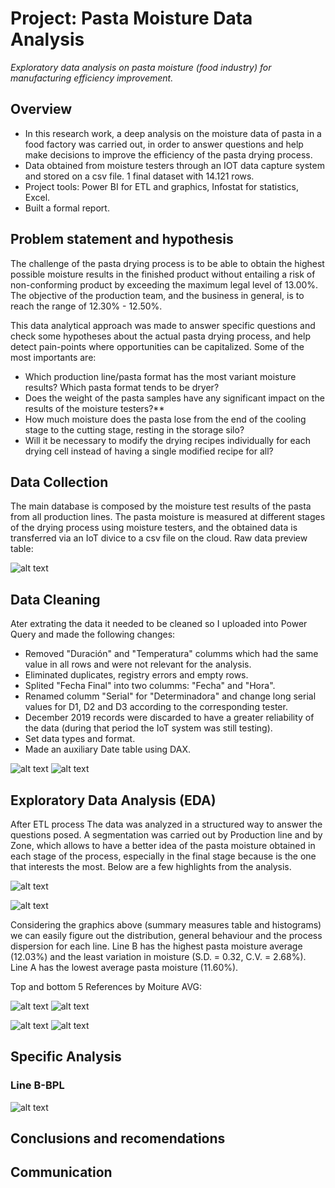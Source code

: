 # Project: Pasta Moisture Data Analysis
*Exploratory data analysis on pasta moisture (food industry) for manufacturing efficiency improvement.*

## Overview
- In this research work, a deep analysis on the moisture data of pasta in a food factory was carried out, in order to answer questions and help make decisions to improve the efficiency of the pasta drying process.
- Data obtained from moisture testers through an IOT data capture system and stored on a csv file. 1 final dataset with 14.121 rows.
- Project tools: Power BI for ETL and graphics, Infostat for statistics, Excel. <!--- Important insights:-->
- Built a formal report.

<!--### Code and Resourses Used-->
## Problem statement and hypothesis
The challenge of the pasta drying process is to be able to obtain the highest possible moisture results in the finished product without entailing a risk of non-conforming product by exceeding the maximum legal level of 13.00%. The objective of the production team, and the business in general, is to reach the range of 12.30% - 12.50%.

This data analytical approach was made to answer specific questions and check some hypotheses about the actual pasta drying process, and help detect pain-points where opportunities can be capitalized. Some of the most importants are:
- Which production line/pasta format has the most variant moisture results? Which pasta format tends to be dryer?
- Does the weight of the pasta samples have any significant impact on the results of the moisture testers?**
- How much moisture does the pasta lose from the end of the cooling stage to the cutting stage, resting in the storage silo?
- Will it be necessary to modify the drying recipes individually for each drying cell instead of having a single modified recipe for all?

## Data Collection
The main database is composed by the moisture test results of the pasta from all production lines. The pasta moisture is measured at different stages of the drying process using moisture testers, and the obtained data is transferred via an IoT divice to a csv file on the cloud. Raw data preview table:

![alt text](https://github.com/caestradaa/pasta_moisture_daproj/blob/main/Images/Raw_data_preview.png "Raw data preview")

<!--Fecha Final: Date and Time, Linea: production line, Referencia: pasta format, Zona: drying zone where the pasta sample is taken, Resultado: moisture test result, Duración: moisture test time duration, Peso Muestra: sample initial weight, Peso Final: sample final weight, Temperatura: moisture test temperature (°C), Serial: tester ID serial-->

## Data Cleaning
Ater extrating the data it needed to be cleaned so I uploaded into Power Query and made the following changes:
- Removed "Duración" and "Temperatura" columms which had the same value in all rows and were not relevant for the analysis.
- Eliminated duplicates, registry errors and empty rows.
- Splited "Fecha Final" into two columms: "Fecha" and "Hora".
- Renamed columm "Serial" for "Determinadora" and change long serial values for D1, D2 and D3 according to the corresponding tester.
- December 2019 records were discarded to have a greater reliability of the data (during that period the IoT system was still testing).
- Set data types and format. 
- Made an auxiliary Date table using DAX.

![alt text](https://github.com/caestradaa/pasta_moisture_daproj/blob/main/Images/Data_cleaning_summary.png "Data cleaning summary")
![alt text](https://github.com/caestradaa/pasta_moisture_daproj/blob/main/Images/Final_dataset_preview.png "Final dataset preview")

## Exploratory Data Analysis (EDA)
After ETL process The data was analyzed in a structured way to answer the questions posed. A segmentation was carried out by Production line and by Zone, which allows to have a better idea of the pasta moisture obtained in each stage of the process, especially in the final stage because is the one that interests the most. Below are a few highlights from the analysis.

<!--- 1. Linea con humedad promedio mas alta/baja: tabla resumen de medidas de tendencia central.
- 2. La linea mas/menos variable: juntar histogramas de cada una de las líneas.
- 3. Top 3 de las referencias mas altas/bajas: Resultado de las referncias mas secas por línea.
- 4. Scatterplots de los pesos de las muestas
- 5. Line B Enfriador vs Corte Scatterplot
- 6. Line B boxplot and hypothesis test
- 7. Line C boxplot and hypothesis test-->

![alt text](https://github.com/caestradaa/pasta_moisture_daproj/blob/main/Images/Measures%20summary.PNG "Final stage zone measures summry for each Line")
<!--![alt text](https://github.com/caestradaa/pasta_moisture_daproj/blob/main/Images/Stripplot_by_Line_(Final_zone_data%20distribution).PNG "Final zone moisture distribution")-->
![alt text](https://github.com/caestradaa/pasta_moisture_daproj/blob/main/Images/Histograms_All_Lines.PNG "Final moisture distribution by line")

Considering the graphics above (summary measures table and histograms) we can easily figure out the distribution, general behaviour and the process dispersion for each line. Line B has the highest pasta moisture average (12.03%) and the least variation in moisture (S.D. = 0.32, C.V. = 2.68%). Line A has the lowest average pasta moisture (11.60%).

<!---2. Atendiendo las medidas de dispersión de Línea D(SD=0,50 y CV=4,37%), y la distribución de humedades de salida en el histograma, estas encuentran dispersas sobre un rango más amplio que en cualquiera de las otras líneas. Por lo tanto es la línea con mayor variabilidad en el proceso de secado.-->

Top and bottom 5 References by Moiture AVG:

![alt text](https://github.com/caestradaa/pasta_moisture_daproj/blob/main/Images/Top_5_References.PNG "Top 5 References by Moiture AVG")
![alt text](https://github.com/caestradaa/pasta_moisture_daproj/blob/main/Images/Bottom_5_References.PNG "Bottom 5 References by Moiture AVG")
<!---3. Tablas de referencias top 5 de las mas humedas y secas:Se decide analizar individualmente solo aquellas referencias que poseen más de 50 datos como tamaño muestral. No es apropiado realizar una comparación de las humedades entre todas las referencias, ya que los estadísticos obtenidos de muestras muy pequeñas no representan una aproximación adecuada de la realidad. Distinguidamente se nota que las de línea B y C son las mas húmedas, las de Línea A y D son las mas secas.-->

![alt text](https://github.com/caestradaa/pasta_moisture_daproj/blob/main/Images/Scatterplot_SampleWeight_vs_Moisture_Line_B.PNG)
![alt text](https://github.com/caestradaa/pasta_moisture_daproj/blob/main/Images/Scatterplot_SampleWeight_vs_Moisture_Other_Lines.PNG)
<!---4. Scatterplots de los pesos de las muestas: Al comparar los pesos de las muestras (eje x) con los resultados de humedad (eje x) en gráfico de dispersión (scatterplot), vemos que se dibuja un patrón común en todas las líneas de producción. éste podría ser el patrón que muestra el efecto que tiene el peso de las muestras sobre la precisión en los resultados de las determinadoras de humedad Este patrón cónico indica que a medida que los pesos de las muestran aumentan, los resultados de humedad se van acercando a un valor central.-->

## Specific Analysis
### Line B-BPL 
![alt text](https://github.com/caestradaa/pasta_moisture_daproj/blob/main/Images/Enfriador_vs_Corte_Moisture_Scatter_chart.PNG)
<!---5. Line B Enfriador vs Corte Scatterplot.-->

## Conclusions and recomendations

## Communication

<!--- Collecting structuring, analyzing, and turning raw data into actionable business insights.
T- he main purpose og BI is to provide actionable business insights and support data-driven decision making.-->
